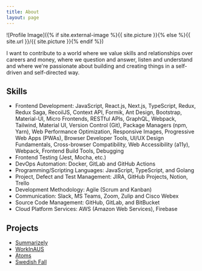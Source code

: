 ```yaml
---
title: About
layout: page
---
```


![Profile Image]({% if site.external-image %}{{ site.picture }}{% else %}{{ site.url }}/{{ site.picture }}{% endif %})

<p>I want to contribute to a world where we value skills and relationships over careers and money, where we question and answer, listen and understand and where we're passionate about building and creating things in a self-driven and self-directed way.</p>

<!-- <p>Lorem ipsum dolor sit amet, consectetur adipisicing elit, sed do eiusmod
tempor incididunt ut labore et dolore magna aliqua. Ut enim ad minim veniam,
quis nostrud exercitation ullamco laboris nisi ut aliquip ex ea commodo
consequat. Duis aute irure dolor in reprehenderit in voluptate velit esse
cillum dolore eu fugiat nulla pariatur. Excepteur sint occaecat cupidatat non
proident, sunt in culpa qui officia deserunt mollit anim id est laborum.</p> -->

<h2>Skills</h2>

<ul class="skill-list">
    <li>Frontend Development: JavaScript, React.js, Next.js, TypeScript, Redux, Redux Saga, RecoilJS, Context API, Formik, Ant Design, Bootstrap, Material-UI, Micro Frontends, RESTful APIs, GraphQL, Webpack, Tailwind, Material UI, Version Control (Git), Package Managers (npm, Yarn), Web Performance Optimization, Responsive Images, Progressive Web Apps (PWAs), Browser Developer Tools, UI/UX Design Fundamentals, Cross-browser Compatibility, Web Accessibility (a11y), Webpack, Frontend Build Tools, Debugging</li>
		<li>Frontend Testing (Jest, Mocha, etc.) </li>
    <li>DevOps Automation: Docker, GitLab and GitHub Actions</li>
    <li>Programming/Scripting Languages: JavaScript, TypeScript, and Golang </li>
    <li>Project, Defect and Test Management: JIRA, GitHub Projects, Notion, Trello</li>
    <li>Development Methodology: Agile (Scrum and Kanban)</li>
    <li>Communication: Slack, MS Teams, Zoom, Zulip and Cisco Webex</li>
    <li>Source Code Management: GitHub, GitLab, and BitBucket</li>
    <li>Cloud Platform Services: AWS (Amazon Web Services), Firebase</li>
</ul>

<h2>Projects</h2>

<ul>
<li><a href="https://summarizely.app/" target="_blank">Summarizely</a></li>
<li><a href="https://workinaus.com.au/" target="_blank">WorkInAUS</a></li>
<li><a href="https://atoms.com/" target="_blank">Atoms</a></li>
<li><a href="https://de.swedishfall.com/" target="_blank">Swedish Fall</a></li>
</ul>
